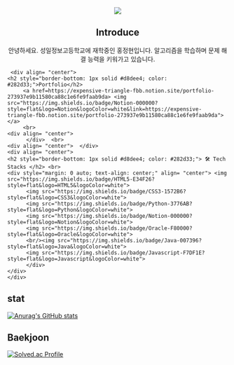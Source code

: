 <div align= "center">
    <img src="https://capsule-render.vercel.app/api?type=waving&color=96c11f&height=120&text=안녕하세요&animation=&fontColor=000000&fontSize=50" />
    </div>
    <div align= "center"> 
    <h2>Introduce</h2>
    안녕하세요. 성일정보고등학교에 재학중인 홍정현입니다.
    알고리즘을 학습하며 문제 해결 능력을 키워가고 있습니다.
    </div> 
    
     <div align= "center">
    <h2 style="border-bottom: 1px solid #d8dee4; color: #282d33;">Portfolio</h2>
         <a href=https://expensive-triangle-fbb.notion.site/portfolio-273937e9b11580ca88c1e6fe9faab9da> <img src="https://img.shields.io/badge/Notion-000000?style=flat&logo=Notion&logoColor=white&link=https://expensive-triangle-fbb.notion.site/portfolio-273937e9b11580ca88c1e6fe9faab9da"> </a>
         <br> 
    <div align= "center">
          </div>  <br> 
    <div align= "center">  </div> 
    <div align= "center">
    <h2 style="border-bottom: 1px solid #d8dee4; color: #282d33;"> 🛠️ Tech Stacks </h2> <br> 
    <div style="margin: 0 auto; text-align: center;" align= "center"> <img src="https://img.shields.io/badge/HTML5-E34F26?style=flat&logo=HTML5&logoColor=white">
          <img src="https://img.shields.io/badge/CSS3-1572B6?style=flat&logo=CSS3&logoColor=white">
          <img src="https://img.shields.io/badge/Python-3776AB?style=flat&logo=Python&logoColor=white">
          <img src="https://img.shields.io/badge/Notion-000000?style=flat&logo=Notion&logoColor=white">
          <img src="https://img.shields.io/badge/Oracle-F80000?style=flat&logo=Oracle&logoColor=white">
          <br/><img src="https://img.shields.io/badge/Java-007396?style=flat&logo=Java&logoColor=white">
          <img src="https://img.shields.io/badge/Javascript-F7DF1E?style=flat&logo=Javascript&logoColor=white">
          </div>
    </div>
    </div>
    

 
<h2>stat</h2>
 
[![Anurag's GitHub stats](https://github-readme-stats.vercel.app/api?username=Jeong938)](https://github.com/anuraghazra/github-readme-stats)

<h2>Baekjoon</h2>

[![Solved.ac Profile](http://mazassumnida.wtf/api/generate_badge?boj=hyun7914)](https://solved.ac/hyun7914)

<!---
hyunH08/hyunH08 is a ✨ special ✨ repository because its `README.md` (this file) appears on your GitHub profile.
You can click the Preview link to take a look at your changes.
--->
